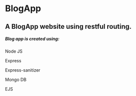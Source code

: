 # BlogApp
## A BlogApp website using restful routing.
##### Blog app is created using:
Node JS

Express

Express-sanitizer

Mongo DB

EJS
